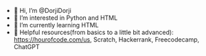 - 👋 Hi, I’m @DorjiDorji
- 👀 I’m interested in Python and HTML
- 🌱 I’m currently learning HTML
- 📗 Helpful resources(from basics to a little bit advanced): https://hourofcode.com/us, Scratch, Hackerrank, Freecodecamp, ChatGPT 

<!---
DorjiDorji/DorjiDorji is a ✨ special ✨ repository because its `README.md` (this file) appears on your GitHub profile.
You can click the Preview link to take a look at your changes.
--->
